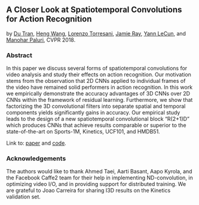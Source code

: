 ## A Closer Look at Spatiotemporal Convolutions for Action Recognition
by [Du Tran](http://www.cs.dartmouth.edu/~dutran), [Heng Wang](http://lear.inrialpes.fr/people/wang/), [Lorenzo Torresani](http://www.cs.dartmouth.edu/~lorenzo), [Jamie Ray](https://research.fb.com/people/ray-jamie), [Yann LeCun](http://yann.lecun.com/), and [Manohar Paluri](https://research.fb.com/people/paluri-manohar), CVPR 2018.

### Abstract
In this paper we discuss several forms of spatiotemporal convolutions for  video analysis and  study their effects  on
action recognition. Our motivation stems from the observation that 2D CNNs applied to individual frames of the video
have remained solid performers in action recognition. In this work we empirically demonstrate the accuracy advantages of 3D CNNs over 2D CNNs within the framework of residual learning.  Furthermore,  we show that factorizing the 3D convolutional filters into separate spatial and temporal components yields significantly gains in accuracy.  Our empirical study leads to the design of a new spatiotemporal convolutional block “R(2+1)D” which produces CNNs that
achieve results comparable or superior to the state-of-the-art on Sports-1M, Kinetics, UCF101, and HMDB51.

Link to: [paper](https://128.84.21.199/pdf/1711.11248.pdf) and [code](https://github.com/facebookresearch/R2Plus1D).

### Acknowledgements
The authors would like to thank Ahmed Taei, Aarti Basant, Aapo Kyrola, and the Facebook Caffe2 team for their help in implementing ND-convolution, in optimizing video I/O, and in providing support for distributed training. We are grateful to Joao Carreira for sharing I3D results on the Kinetics validation set.
